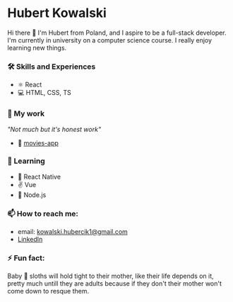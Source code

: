 # Hubert Kowalski

Hi there 👋 I'm Hubert from Poland, and I aspire to be a full-stack developer. I'm currently in university on a computer science course.
I really enjoy learning new things.

### 🛠 Skills and Experiences

- ⚛️ React
- 💻 HTML, CSS, TS

### 🔭 My work

_"Not much but it's honest work"_

- 🍿 [movies-app](https://github.com/hubcio2115/movies-app-frontend)

### 🌱 Learning

- 📱 React Native
- ✌️ Vue
- 🗿 Node.js

### 📫 How to reach me:

- email: kowalski.hubercik1@gmail.com
- [LinkedIn](https://www.linkedin.com/in/hubert-kowalski-447aaa213/)

### ⚡ Fun fact:

Baby 🦥 sloths will hold tight to their mother, like their life depends on it, pretty much untill they are adults because if they don't their mother won't come down to resque them.

